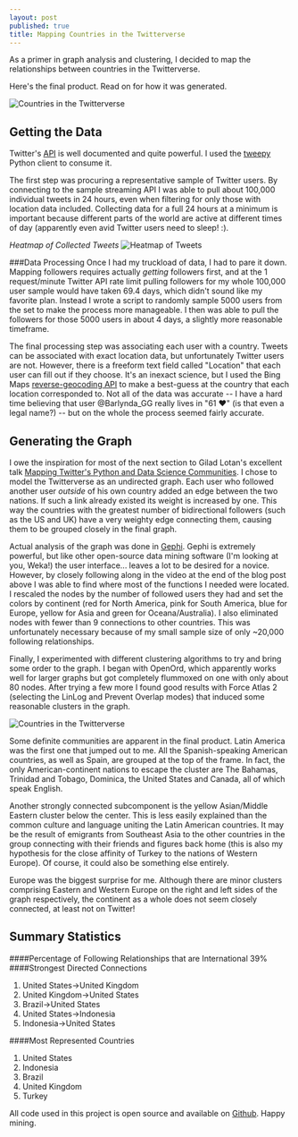 ```yaml
---
layout: post
published: true
title: Mapping Countries in the Twitterverse
---
```

As a primer in graph analysis and clustering, I decided to map the relationships between countries in the Twitterverse.  

Here's the final product.  Read on for how it was generated.

![Countries in the Twitterverse](http://corbt.s3-website-us-east-1.amazonaws.com/blog/twitter_countries.png)

Getting the Data
--------
Twitter's [API](https://dev.twitter.com/docs/api) is well documented and quite powerful.  I used the [tweepy](https://github.com/tweepy/tweepy) Python client to consume it.

The first step was procuring a representative sample of Twitter users.  By connecting to the sample streaming API I was able to pull about 100,000 individual tweets in 24 hours, even when filtering for only those with location data included.  Collecting data for a full 24 hours at a minimum is important because different parts of the world are active at different times of day (apparently even avid Twitter users need to sleep! :).

*Heatmap of Collected Tweets*
![Heatmap of Tweets](http://corbt.s3-website-us-east-1.amazonaws.com/blog/twitter_heatmap.png)

###Data Processing
Once I had my truckload of data, I had to pare it down.  Mapping followers requires actually *getting* followers first, and at the 1 request/minute Twitter API rate limit pulling followers for my whole 100,000 user sample would have taken 69.4 days, which didn't sound like my favorite plan.  Instead I wrote a script to randomly sample 5000 users from the set to make the process more manageable.  I then was able to pull the followers for those 5000 users in about 4 days, a slightly more reasonable timeframe.

The final processing step was associating each user with a country.  Tweets can be associated with exact location data, but unfortunately Twitter users are not.  However, there is a freeform text field called "Location" that each user can fill out if they choose.  It's an inexact science, but I used the Bing Maps [reverse-geocoding API](http://msdn.microsoft.com/en-us/library/ff701711.aspx) to make a best-guess at the country that each location corresponded to.  Not all of the data was accurate -- I have a hard time believing that user @Barlynda_GG really lives in "61 ♥" (is that even a legal name?) -- but on the whole the process seemed fairly accurate.

Generating the Graph
--------------------
I owe the inspiration for most of the next section to Gilad Lotan's excellent talk [Mapping Twitter's Python and Data Science Communities](http://giladlotan.com/blog/mapping-twitters-python-data-science-communities/).  I chose to model the Twitterverse as an undirected graph.  Each user who followed another user *outside* of his own country added an edge between the two nations.  If such a link already existed its weight is increased by one.  This way the countries with the greatest number of bidirectional followers (such as the US and UK) have a very weighty edge connecting them, causing them to be grouped closely in the final graph.

Actual analysis of the graph was done in [Gephi](https://gephi.org/).  Gephi is extremely powerful, but like other open-source data mining software (I'm looking at you, Weka!) the user interface... leaves a lot to be desired for a novice.  However, by closely following along in the video at the end of the blog post above I was able to find where most of the functions I needed were located.  I rescaled the nodes by the number of followed users they had and set the colors by continent (red for North America, pink for South America, blue for Europe, yellow for Asia and green for Oceana/Australia).  I also eliminated nodes with fewer than 9 connections to other countries.  This was unfortunately necessary because of my small sample size of only ~20,000 following relationships.

Finally, I experimented with different clustering algorithms to try and bring some order to the graph.  I began with OpenOrd, which apparently works well for larger graphs but got completely flummoxed on one with only about 80 nodes.  After trying a few more I found good results with Force Atlas 2 (selecting the LinLog and Prevent Overlap modes) that induced some reasonable clusters in the graph.

![Countries in the Twitterverse](http://corbt.s3-website-us-east-1.amazonaws.com/blog/twitter_countries_original.png)

Some definite communities are apparent in the final product.  Latin America was the first one that jumped out to me.  All the Spanish-speaking American countries, as well as Spain, are grouped at the top of the frame.  In fact, the only American-continent nations to escape the cluster are The Bahamas, Trinidad and Tobago, Dominica, the United States and Canada, all of which speak English.

Another strongly connected subcomponent is the yellow Asian/Middle Eastern cluster below the center.  This is less easily explained than the common culture and language uniting the Latin American countries.  It may be the result of emigrants from Southeast Asia to the other countries in the group connecting with their friends and figures back home (this is also my hypothesis for the close affinity of Turkey to the nations of Western Europe).  Of course, it could also be something else entirely.

Europe was the biggest surprise for me.  Although there are minor clusters comprising Eastern and Western Europe on the right and left sides of the graph respectively, the continent as a whole does not seem closely connected, at least not on Twitter!

Summary Statistics
------------------
####Percentage of Following Relationships that are International
39%
####Strongest Directed Connections
1. United States->United Kingdom
2. United Kingdom->United States
3. Brazil->United States
4. United States->Indonesia
5. Indonesia->United States

####Most Represented Countries
1. United States
2. Indonesia
3. Brazil
4. United Kingdom
5. Turkey

All code used in this project is open source and available on [Github](https://github.com/kcorbitt/twitter-geo-visuals).  Happy mining.